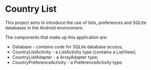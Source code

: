# Country List

This project aims to introduce the use of lists, preferences and SQLite databases in the Android environment. 

The components that make up this application are:
* Database - contains code for SQLite database access;
* CountryListActivity - a ListActivity type (contains a ListView);
* CountryListAdapter - a ArrayAdapter type;
* CountryPreferenceActivity - a PreferenceActivity type.